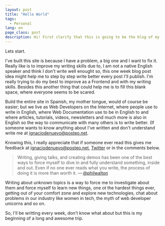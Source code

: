 ```yaml
---
layout: post
title: "Hello World"
tags:
  - Personal
lang: en
page_class: post
description: Hi! First clarify that this is going to be the blog of my personal trip into Frontend Develpment, where I'll be sharing my thougts on many topics related to Web Industry, CSS and Sass, architecture, frontend performance, accessibility, typography and responsive web design.
---
```


Lets start.

I've built this site is because I have a problem, a big one and I want to fix it. Really like is to improve my writing skills due to, I am not a native English speaker and think I don't write well enought so, this one week blog post idea might help me to step by step write better every post I'll publish. I'm really trying to do my best to improve as a Frontend and with my writing skills. Besides this another thing that could help me is to fill this blank space, where everyone seems to be scared.

Build the entire site in Spanish, my mother tongue, would of course be easier; but we live as Web Developers on the Internet, where people use to write in English, where Web Documentation use to be in English to and where articles, tutorials, videos, newsletters and much more is also in English so the way to communicate with many others is to write better. (If someone wants to know anything about I've written and don't understand write me at <a class="link link--special" href="mailto:ignaciodenuevo@posteo.net" target="_blank" rel="noopener noreferrer">ignaciodenuevo@posteo.net</a>.

Knowing this, I really appreciate that if someone ever read this gives me feedback at <a class="link" href="mailto:ignaciodenuevo@posteo.net" target="_blank" rel="noopener noreferrer">ignaciodenuevo@posteo.net</a>, <a class="link link--special" href="{{ site.twitter }}" target="_blank" rel="noopener noreferrer">Twitter</a> or in the comments below.

<blockquote class="quote">
    <span>Writing, giving talks, and creating demos has been one of the best ways to force myself to dive in and fully understand something, inside and out. Even if no one ever reads what you write, the process of doing it is more than worth it.</span>
    &mdash;&thinsp;<a class="link" href="https://twitter.com/philwalton" target="_blank" rel="noopener noreferrer">@philwalton</a></cite>
</blockquote>

Writing about unknown topics is a way to force me to investigate about them and force myself to learn new things, one ot the hardest things ever, getting out of your comfort zone and explore new technologies, chat about problems in our industry like women in tech, the myth of web developer unicorns and so on.

So, I'll be writting every week, don't know what about but this is my beginning of a long and awesome trip.
